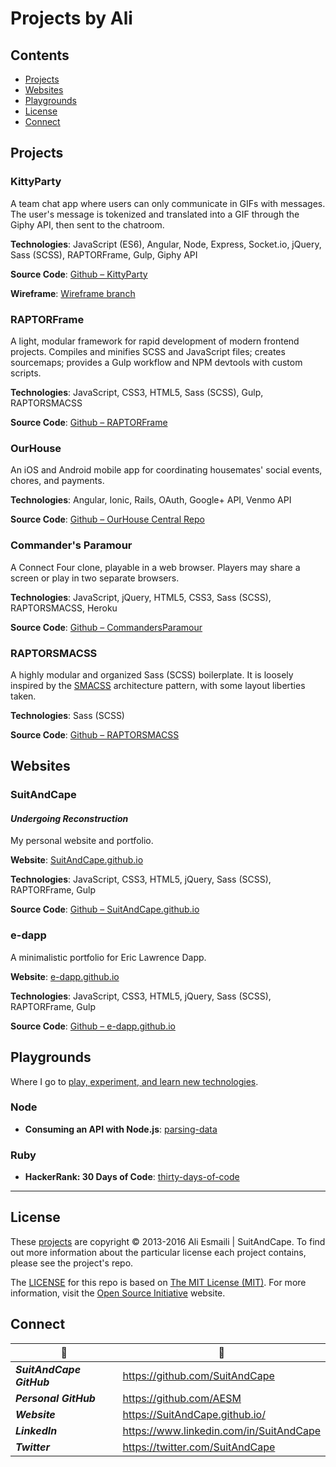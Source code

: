 <!-- README.md -->

Projects by Ali
===============================================================================

## Contents

- [Projects](#projects)
- [Websites](#websites)
- [Playgrounds](#playgrounds)
- [License](#license)
- [Connect](#connect)

## Projects

### KittyParty
A team chat app where users can only communicate in GIFs with messages.  The user's message is tokenized and translated into a GIF through the Giphy API, then sent to the chatroom.

**Technologies**: JavaScript (ES6), Angular, Node, Express, Socket.io, jQuery, Sass (SCSS), RAPTORFrame, Gulp, Giphy API

**Source Code**: [Github – KittyParty](https://github.com/AESM/KittyParty)

**Wireframe**: [Wireframe branch](https://github.com/AESM/KittyParty/tree/wireframe)

### RAPTORFrame
A light, modular framework for rapid development of modern frontend projects.  Compiles and minifies SCSS and JavaScript files; creates sourcemaps; provides a Gulp workflow and NPM devtools with custom scripts.

**Technologies**: JavaScript, CSS3, HTML5, Sass (SCSS), Gulp, RAPTORSMACSS

**Source Code**: [Github – RAPTORFrame](https://github.com/SuitAndCape/RAPTORFrame)

### OurHouse
An iOS and Android mobile app for coordinating housemates' social events, chores, and payments.

**Technologies**: Angular, Ionic, Rails, OAuth, Google+ API, Venmo API

**Source Code**: [Github – OurHouse Central Repo](https://github.com/AESM/OurHouse_Central_Repo)

### Commander's Paramour
A Connect Four clone, playable in a web browser.  Players may share a screen or play in two separate browsers.

**Technologies**: JavaScript, jQuery, HTML5, CSS3, Sass (SCSS), RAPTORSMACSS, Heroku

**Source Code**: [Github – CommandersParamour](https://github.com/AESM/CommandersParamour)

### RAPTORSMACSS
A highly modular and organized Sass (SCSS) boilerplate. It is loosely inspired by the [SMACSS](https://smacss.com/) architecture pattern, with some layout liberties taken.

**Technologies**: Sass (SCSS)

**Source Code**: [Github – RAPTORSMACSS](https://github.com/SuitAndCape/RAPTORSMACSS)

<!-- ### FunkyAnimatronicMixologyHenchmen

#### _Work in Progress_
A Sass (SCSS) function, animation/transition, mixin, and helper library.

**Technologies**: Sass (SCSS)

**Source Code**: [Github – FunkyAnimatronicMixologyHenchmen](https://github.com/SuitAndCape/FunkyAnimatronicMixologyHenchmen) -->

## Websites

### SuitAndCape

#### _Undergoing Reconstruction_
My personal website and portfolio.

**Website**: [SuitAndCape.github.io](https://SuitAndCape.github.io/)

**Technologies**: JavaScript, CSS3, HTML5, jQuery, Sass (SCSS), RAPTORFrame, Gulp

**Source Code**: [Github – SuitAndCape.github.io](https://github.com/SuitAndCape/SuitAndCape.github.io)

### e-dapp
A minimalistic portfolio for Eric Lawrence Dapp.

**Website**: [e-dapp.github.io](https://e-dapp.github.io/)

**Technologies**: JavaScript, CSS3, HTML5, jQuery, Sass (SCSS), RAPTORFrame, Gulp

**Source Code**: [Github – e-dapp.github.io](https://github.com/e-dapp/e-dapp.github.io)

## Playgrounds

Where I go to [play, experiment, and learn new technologies](https://github.com/AESM/Projects/blob/master/Playground).

### Node
- **Consuming an API with Node.js**: [parsing-data](https://github.com/AESM/Projects/blob/master/Playground/Node/parsing-data)

### Ruby
- **HackerRank: 30 Days of Code**: [thirty-days-of-code](https://github.com/AESM/Projects/blob/master/Playground/Ruby/thirty-days-of-code)

-------------------------------------------------------------------------------

## License

These [projects](#projects) are copyright © 2013-2016 Ali Esmaili | SuitAndCape.  To find out more information about the particular license each project contains, please see the project's repo.

The [LICENSE](https://github.com/AESM/Projects/blob/master/LICENSE) for this repo is based on [The MIT License (MIT)](http://opensource.org/licenses/MIT).  For more information, visit the [Open Source Initiative](http://opensource.org/) website.

## Connect

|               :tophat:               |               :rocket:               |
| ------------------------------------ | ------------------------------------ |
**_SuitAndCape GitHub_** | https://github.com/SuitAndCape
**_Personal GitHub_**    | https://github.com/AESM
**_Website_**            | https://SuitAndCape.github.io/
**_LinkedIn_**           | https://www.linkedin.com/in/SuitAndCape
**_Twitter_**            | https://twitter.com/SuitAndCape
